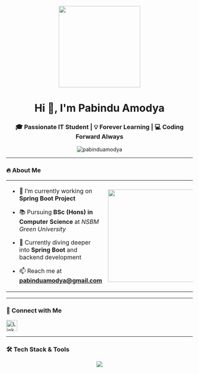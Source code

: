 <p align="center">
  <img src="https://raw.githubusercontent.com/7oSkaaa/7oSkaaa/refs/heads/main/Images/about_me.gif" width="220" />
</p>

<h1 align="center">Hi 👋, I'm Pabindu Amodya</h1>
<h3 align="center">🎓 Passionate IT Student | 💡 Forever Learning | 💻 Coding Forward Always</h3>

<p align="center">
  <img src="https://komarev.com/ghpvc/?username=pabinduamodya&label=Profile%20views&color=0e75b6&style=flat" alt="pabinduamodya" />
</p>

---

### 🔥 About Me
<table>
  <tr>
    <td>

- 🔭 I’m currently working on **Spring Boot Project**  
- 📚 Pursuing **BSc (Hons) in Computer Science** at *NSBM Green University*  
- 🌱 Currently diving deeper into **Spring Boot** and backend development  
- 📫 Reach me at **pabinduamodya@gmail.com**

    </td>
    <td>
      <img src="https://raw.githubusercontent.com/7oSkaaa/7oSkaaa/main/Images/Right_Side.gif" width="250"/>
    </td>
  </tr>
</table>

---

### 🤝 Connect with Me
<p align="left">
  <a href="https://linkedin.com/in/pabindu manawadu" target="blank">
    <img align="center" src="https://www.linkedin.com/in/pabindu-manawadu-421044308/" alt="LinkedIn" height="30" />
  </a>
</p>

---

### 🛠️ Tech Stack & Tools
<p align="center">
  <img src="https://skillicons.dev/icons?i=java,spring,mongodb,mysql,express,nodejs,react,js,tailwind,bootstrap,androidstudio,flutter,firebase,figma,git,postman,c" />
</p>
